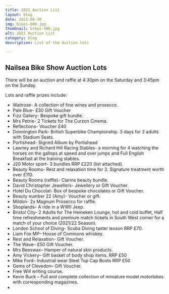 ```yaml
---
title: 2021 Auction List
layout: blog
date: 2021-08-30
img: bikes-600.jpg
thumbnail: bikes-400.jpg
alt: 2021 Auction List
category: blog
description: List of the Auction lots

---
```


## Nailsea Bike Show Auction Lots

There will be an auction and raffle at 4:30pm on the Saturday and 3:45pm on the Sunday.

Lots and raffle prizes include:

* Waitrose- A collection of fine wines and prosecco.
* Pale Blue- £30 Gift Voucher
* Fizz Gallery- Bespoke gift bundle.
* Mrs Petrie- 2 Tickets for The Curzon Cinema.
* Reflections- Voucher £40
* Donnington Park- British Superbike Championship. 3 days for 2 adults with Stadium Seats.
* Portishead- Signed Album by Portishead
* Lawney and Richard Hill Racing Stables- a morning for 4 watching the horses on the gallops at speed and over jumps and Full English Breakfast at the training stables.
* J20 Motor sport- 3 bundles RRP £220 (list attached).
* Beauty Rooms- Rest and relaxation time for 2. Signature treatment worth over £110.
* Beauty Rooms (raffle)- Clarins beauty bundle.
* David Christopher Jewellers- Jewellery or Gift Voucher.
* Hotel Du Chocolat- Box of bespoke chocolates or Gift Voucher. 
* Beauty number 22 (Amy)- Voucher or gift. 
* Mildon- 2x Magnum Prosecco for raffle.
* Shoplands- A ride in a WWII Jeep.
* Bristol City- 2 Adults for The Heineken Lounge, hot and cold buffet, Half time refreshments and premium match tickets in South West corner for a match of your choice (2021/22 Season).
* London School of Diving- Scuba Diving taster lesson RRP £70.
* Liam Fox MP– House of Commons whiskey.
* Rest and Relaxation- Gift Voucher.
* The Wave– £50 Gift Voucher.
* Mrs Beeswax– Hamper of natural skin products.
* Amy Vickery– Gift basket of body shop items. RRP £50
* Mike Ford– Industrial wear Steel Top Cap Boots RRP £50
* Gems of Clevedon– Gift Voucher.
* Free Will writing course.
* Kevin Buck – Full and complete collection of miniature model motorbikes with corresponding magazines.
* 